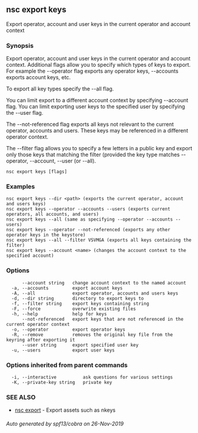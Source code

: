 ## nsc export keys

Export operator, account and user keys in the current operator and account context

### Synopsis

Export operator, account and user keys in the current operator and account context.
Additional flags allow you to specify which types of keys to export. For example
the --operator flag exports any operator keys, --accounts exports account keys, etc. 

To export all key types specify the --all flag.


You can limit export to a different account context by specifying --account flag.
You can limit exporting user keys to the specified user by specifying the --user flag.

The --not-referenced flag exports all keys not relevant to the current  operator, 
accounts and users. These keys may be referenced in a different  operator context.

The --filter flag allows you to specify a few letters in a public key and export only 
those keys that matching the filter (provided the key type matches --operator, --account,
--user (or --all).


```
nsc export keys [flags]
```

### Examples

```
nsc export keys --dir <path> (exports the current operator, account and users keys)
nsc export keys --operator --accounts --users (exports current operators, all accounts, and users)
nsc export keys --all (same as specifying --operator --accounts --users)
nsc export keys --operator --not-referenced (exports any other operator keys in the keystore)
nsc export keys --all --filter VSVMGA (exports all keys containing the filter)
nsc export keys --account <name> (changes the account context to the specified account)

```

### Options

```
      --account string   change account context to the named account
  -a, --accounts         export account keys
  -A, --all              export operator, accounts and users keys
  -d, --dir string       directory to export keys to
  -f, --filter string    export keys containing string
  -F, --force            overwrite existing files
  -h, --help             help for keys
      --not-referenced   export keys that are not referenced in the current operator context
  -o, --operator         export operator keys
  -R, --remove           removes the original key file from the keyring after exporting it
      --user string      export specified user key
  -u, --users            export user keys
```

### Options inherited from parent commands

```
  -i, --interactive          ask questions for various settings
  -K, --private-key string   private key
```

### SEE ALSO

* [nsc export](nsc_export.md)	 - Export assets such as nkeys

###### Auto generated by spf13/cobra on 26-Nov-2019
